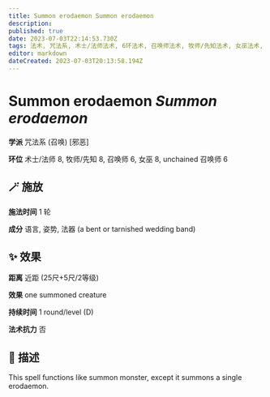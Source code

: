 ```yaml
---
title: Summon erodaemon Summon erodaemon
description: 
published: true
date: 2023-07-03T22:14:53.730Z
tags: 法术, 咒法系, 术士/法师法术, 6环法术, 召唤师法术, 牧师/先知法术, 女巫法术, unchained 召唤师法术, 召唤, 8环法术, 邪恶
editor: markdown
dateCreated: 2023-07-03T20:13:58.194Z
---
```


# **Summon erodaemon** *Summon erodaemon*

**学派** 咒法系 (召唤) \[邪恶\] 

**环位** 术士/法师 8, 牧师/先知 8, 召唤师 6, 女巫 8, unchained 召唤师 6

## 🪄 施放

**施法时间** 1 轮

**成分** 语言, 姿势, 法器 (a bent or tarnished wedding band)

## ✨ 效果  

**距离** 近距 (25尺+5尺/2等级) 

**效果** one summoned creature 

**持续时间** 1 round/level (D) 

**法术抗力** 否

## 📖 描述

This spell functions like summon monster, except it summons a single erodaemon.
    